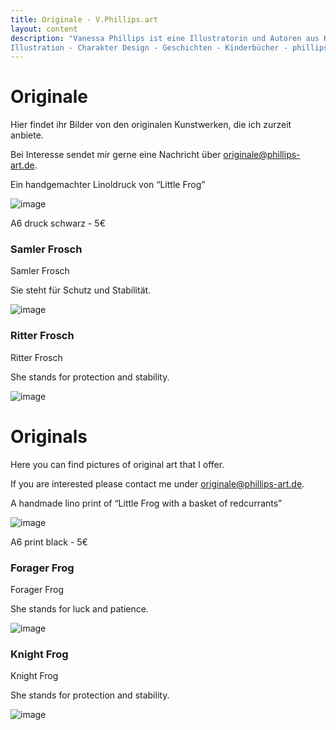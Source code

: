 ```yaml
---
title: Originale - V.Phillips.art
layout: content
description: "Vanessa Phillips ist eine Illustratorin und Autoren aus Koblenz. Ihr Schwerpunkt sind farbenfrohe Illustrationen, die sowohl fantastische als auch wissenschaftliche Geschichten erzählen. 
Illustration - Charakter Design - Geschichten - Kinderbücher - phillips-art - Illustratorin - Illustrator" 
---
```

<div lang="de">
<h1 id="newsletter-e-mail-liste"> Originale </h1>

<p>Hier findet ihr Bilder von den originalen Kunstwerken, die ich zurzeit anbiete.</p>

<p>Bei Interesse sendet mir gerne eine Nachricht über <a href="mailto:originale@phillips-art.de">originale@phillips-art.de</a>.</p>

<p>Ein handgemachter Linoldruck von “Little Frog”</p>

<p><img src="/assets/images/LFPrint.jpeg" alt="image"></p>

<p>A6 druck schwarz - 5€ </p>

<p> </p>

<h3 id="newsletter-e-mail-liste"> Samler Frosch </h3>

<p>Samler Frosch</p>

<p>Sie steht für Schutz und Stabilität.</p>


<p><img src="/assets/images/LFPrint1.jpeg" alt="image"></p>

<p> </p>

<h3 id="newsletter-e-mail-liste"> Ritter Frosch </h3>

<p>Ritter Frosch</p>

<p>She stands for protection and stability.</p>


<p><img src="/assets/images/LFPrintKnight.jpeg" alt="image"></p>


</div>

<div lang="en">
<h1 id="newsletter-e-mail-liste"> Originals </h1>

<p>Here you can find pictures of original art that I offer.</p>

<p>If you are interested please contact me under  <a href="mailto:originale@phillips-art.de">originale@phillips-art.de</a>.</p>

<p>A handmade lino print of “Little Frog with a basket of redcurrants”</p>

<p><img src="/assets/images/LFPrint.jpeg" alt="image"></p>

<p>A6 print black - 5€</p>


<p> </p>

<h3 id="newsletter-e-mail-liste"> Forager Frog </h3>

<p>Forager Frog</p>

<p>She stands for luck and patience.</p>


<p><img src="/assets/images/LFPrint1.jpeg" alt="image"></p>

<p> </p>

<h3 id="newsletter-e-mail-liste"> Knight Frog </h3>

<p>Knight Frog</p>

<p>She stands for protection and stability.</p>


<p><img src="/assets/images/LFPrintKnight.jpeg" alt="image"></p>


</div>